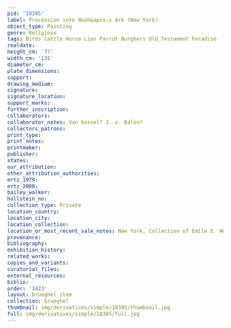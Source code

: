 ```yaml
---
pid: '18385'
label: Procession into Noah&apos;s Ark (New York)
object_type: Painting
genre: Religious
tags: Birds Cattle Horse Lion Parrot Burghers Old_Testament Paradise
realdate: 
height_cm: '77'
width_cm: '131'
diameter_cm: 
plate_dimensions: 
support: 
drawing_medium: 
signature: 
signature_location: 
support_marks: 
further_inscription: 
collaborators: 
collaborator_notes: Van Kessel? J. v. Balen?
collectors_patrons: 
print_type: 
print_notes: 
printmaker: 
publisher: 
states: 
our_attribution: 
other_attribution_authorities: 
ertz_1979: 
ertz_2008: 
bailey_walker: 
hollstein_no: 
collection_type: Private
location_country: 
location_city: 
location_collection: 
location_or_most_recent_sale_notes: New York, Collection of Emile E. Wolf
provenance: 
bibliography: 
exhibition_history: 
related_works: 
copies_and_variants: 
curatorial_files: 
external_resources: 
biblio: 
order: '1423'
layout: brueghel_item
collection: brueghel
thumbnail: img/derivatives/simple/18385/thumbnail.jpg
full: img/derivatives/simple/18385/full.jpg
---
```

